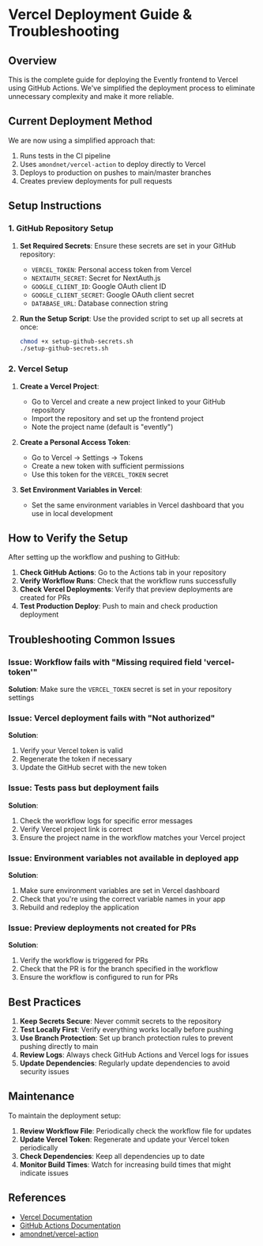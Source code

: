 # Vercel Deployment Guide & Troubleshooting

## Overview

This is the complete guide for deploying the Evently frontend to Vercel using GitHub Actions. We've simplified the deployment process to eliminate unnecessary complexity and make it more reliable.

## Current Deployment Method

We are now using a simplified approach that:

1. Runs tests in the CI pipeline
2. Uses `amondnet/vercel-action` to deploy directly to Vercel
3. Deploys to production on pushes to main/master branches
4. Creates preview deployments for pull requests

## Setup Instructions

### 1. GitHub Repository Setup

1. **Set Required Secrets**: Ensure these secrets are set in your GitHub repository:
   - `VERCEL_TOKEN`: Personal access token from Vercel
   - `NEXTAUTH_SECRET`: Secret for NextAuth.js
   - `GOOGLE_CLIENT_ID`: Google OAuth client ID
   - `GOOGLE_CLIENT_SECRET`: Google OAuth client secret
   - `DATABASE_URL`: Database connection string

2. **Run the Setup Script**: Use the provided script to set up all secrets at once:
   ```bash
   chmod +x setup-github-secrets.sh
   ./setup-github-secrets.sh
   ```

### 2. Vercel Setup

1. **Create a Vercel Project**:
   - Go to Vercel and create a new project linked to your GitHub repository
   - Import the repository and set up the frontend project
   - Note the project name (default is "evently")

2. **Create a Personal Access Token**:
   - Go to Vercel → Settings → Tokens
   - Create a new token with sufficient permissions
   - Use this token for the `VERCEL_TOKEN` secret

3. **Set Environment Variables in Vercel**:
   - Set the same environment variables in Vercel dashboard that you use in local development

## How to Verify the Setup

After setting up the workflow and pushing to GitHub:

1. **Check GitHub Actions**: Go to the Actions tab in your repository
2. **Verify Workflow Runs**: Check that the workflow runs successfully
3. **Check Vercel Deployments**: Verify that preview deployments are created for PRs
4. **Test Production Deploy**: Push to main and check production deployment

## Troubleshooting Common Issues

### Issue: Workflow fails with "Missing required field 'vercel-token'"
**Solution**: Make sure the `VERCEL_TOKEN` secret is set in your repository settings

### Issue: Vercel deployment fails with "Not authorized"
**Solution**: 
1. Verify your Vercel token is valid
2. Regenerate the token if necessary
3. Update the GitHub secret with the new token

### Issue: Tests pass but deployment fails
**Solution**:
1. Check the workflow logs for specific error messages
2. Verify Vercel project link is correct
3. Ensure the project name in the workflow matches your Vercel project

### Issue: Environment variables not available in deployed app
**Solution**:
1. Make sure environment variables are set in Vercel dashboard
2. Check that you're using the correct variable names in your app
3. Rebuild and redeploy the application

### Issue: Preview deployments not created for PRs
**Solution**:
1. Verify the workflow is triggered for PRs
2. Check that the PR is for the branch specified in the workflow
3. Ensure the workflow is configured to run for PRs

## Best Practices

1. **Keep Secrets Secure**: Never commit secrets to the repository
2. **Test Locally First**: Verify everything works locally before pushing
3. **Use Branch Protection**: Set up branch protection rules to prevent pushing directly to main
4. **Review Logs**: Always check GitHub Actions and Vercel logs for issues
5. **Update Dependencies**: Regularly update dependencies to avoid security issues

## Maintenance

To maintain the deployment setup:

1. **Review Workflow File**: Periodically check the workflow file for updates
2. **Update Vercel Token**: Regenerate and update your Vercel token periodically
3. **Check Dependencies**: Keep all dependencies up to date
4. **Monitor Build Times**: Watch for increasing build times that might indicate issues

## References

- [Vercel Documentation](https://vercel.com/docs)
- [GitHub Actions Documentation](https://docs.github.com/en/actions)
- [amondnet/vercel-action](https://github.com/amondnet/vercel-action)
